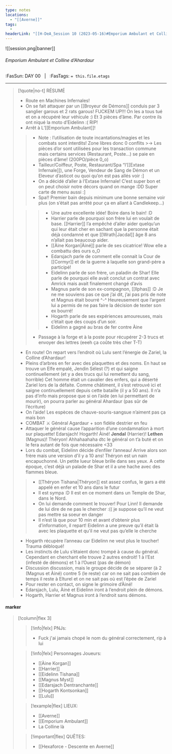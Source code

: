 ```yaml
---
type: notes
locations:
  - "[[Averne]]"
tags:
  - 
headerLink: "[[H-DeA_Session 10 (2023-05-16)#Emporium Ambulant et Colline d’Ahardaur|H-DeA_10_Emporium Ambulant et Colline d'Ahardaur]]"
---
```


![[session.png|banner]]
###### Emporium Ambulant et Colline d’Ahardaur
<span class="sub2">:FasSun: DAY 00 &nbsp; | &nbsp; :FasTags: `= this.file.etags`</span>
___

> [!quote|no-t] RÉSUMÉ
> - Route en Machines Infernales!
> - On se fait attaquer par un [[Broyeur de Démons]] conduis par 3 sanglier garous et 2 rats garous! FUCKEM UP!!! On les a tous tué et on a récupéré leur véhicule :) Et 3 pièces d’âme. Par contre ils ont niqué la moto d’Eidelinn :( RIP! 
> - Arrêt à L’[[Emporium Ambulant]]!
>> - Note : l’utilisation de toute incantations/magies et les combats sont interdits! Zone libres donc 0 conflits >-> Les pièces d’or sont utilisées pour les transaction commune mais certains services (Restaurant, Poste…) se paie en pièces d’âme! (200PO/pièce 0_o)
>> - Tailleur/Coiffeur, Poste, Restaurant/Spa “l’[[Extase Infernale]]), une Forge, Vendeur de Sang de Démon et un Eleveur d’asticot ou quoi qu’on est pas allés voir :]
>> - On a décidé d’aller à l’Extase Infernale! C’est super bon et on peut choisir notre décors quand on mange :DD Super carte de menu aussi :]
>> - Spa!! Premier bain depuis minimum une bonne semaine voir plus (on s’était pas arrêté pour ça en allant à Candlekeep…)
>
>>> - Une autre excellente idée! Boire dans le bain! :D 
>>> - Harrier parle de pourquoi son frère lui en voulait de base. [[Harrier]] l’a empêché d’aller aider quelqu’un qui leur était cher en sachant que la personne était déjà condamné et que [[Wrath|Jacdal]] âge 8 ans n’allait pas beaucoup aider.
>>> - [[Àine Korgan|Àiné]] parle de ses cicatrice! Wow elle a combattu des ours o_O
>>> - Edarsjach parle de comment elle connait la Cour de [[Cormyr]] et de la guerre à laquelle son grand-père a participé!
>>> - Eidelinn parle de son frère, un paladin de Shar! Elle parle de pourquoi elle avait conclut un contrat avec Amrick mais avait finalement changé d’avis
>>> - Magnus parle de son ex-compagnon, [[Ilphas]] :D Je ne me souviens pas ce que j’ai dit, j’ai pas pris de note et Magnus était bourré ^-^ Heureusement que l’argent lui a permis de ne pas faire la décision de texter son ex bourré!
>>> - Hogarth parle de ses expériences amoureuses, mais c’était que des coups d’un soir.
>>> - Eidelinn a gagné au bras de fer contre Àine
>>
>>- Passage à la forge et à la poste pour récupérer 2-3 trucs et envoyer des lettres (eeeh ça coûte très cher T-T)
> - En route! On repart vers l’endroit où Lulu sent l’énergie de Zariel, la Colline d’Ahardaur!
> - Pleins d’arbres en fer avec des plaquettes et des noms. En haut se trouve un Elfe empalé, Jendin Sélest (?) et qui saigne continuellement (et y a des trucs qui lui remettent du sang, horrible) Cet homme était un cavalier des enfers, qui a déserté Zariel lors de la défaite. Comme châtiment, il s’est retrouvé ici et saigne continuellement depuis cette bataille (il y a 50 ans). Il n’a pas d’info mais propose que si on l’aide (en lui permettant de mourir), on pourra parler au général Ahardaur (pas sûr de l’écriture)
> - On l’aide! Les espèces de chauve-souris-sangsue n’aiment pas ça mais bon
> - COMBAT ⚔️ Général Agardaur + son fidèle destrier en feu
> - Attaquer le général cause l’apparition d’une condamnation à mort sur plaquette! Edarsjach! Hogarth! Àiné! **Jendal** (Harrier)! **Lethen** (Magnus)! Théryon! Ahhahaahaha dtc le général on t’a buté et on le fera autant de fois que nécessaire <33 
> - Lors du combat, Eidelinn décide d’enfiler l’anneau! Arrive alors son frère mais une version d’il y a 10 ans! Théryon est un nain encapuchonné. Un petite lueur bleue brille dans ses yeux. A cette époque, c’est déjà un palade de Shar et il a une hache avec des flammes bleue. 
>
>> - [[Théryon Tishana|Théryon]] est assez confus, le gars a été appelé en enfer et 10 ans dans le futur
>> - Il est sympa :D Il est en ce moment dans un Temple de Shar, dans le Nord.
>> - On lui demande comment le trouver! Pour Linn! Il demande de lui dire de ne pas le chercher :(( je suppose qu’il ne veut pas mettre sa soeur en danger
>> - Il n’est là que pour 10 min et avant d’obtenir plus d’information, il repart! Eidelinn a une preuve qu’il était là avec les plaquette et qu’il ne veut pas qu’elle le cherche
>
> - Hogarth récupère l’anneau car Eidelinn ne veut plus le toucher! Trauma débloqué!
> - Les instincts de Lulu s’étaient donc trompé à cause du général. Cependant en cherchant elle trouve 2 autres endroit! 1 à l’Est (infesté de démons) et 1 à l’Ouest (pas de démon)
> - Discussion discussion, mais le groupe décide de se séparer (à 2 (Magnus et Àiné) contre 5 (le reste) car on ne sait pas combien de temps il reste à Elturel et on ne sait pas où est l’épée de Zariel
> - Pour rester en contact, on signe le grimoire d’Àiné!
> - Edarsjach, Lulu, Àiné et Eidelinn iront à l’endroit plein de démons.
> - Hogarth, Harrier et Magnus iront à l’endroit sans démons.

#### marker
> [!column|flex 3]
>> [!info|felx] PNJs:
>> - Fuck j'ai jamais chopé le nom du général correctement, rip à lui
>
>> [!info|felx] Personnages Joueurs:
>> - [[Àine Korgan]]
>> - [[Harrier]]
>> - [[Eidelinn Tishana]]
>> - [[Magnus Myst]]
>> - [[Edarsjach Dentranchante]]
>> - [[Hogarth Kontsonkan]]
>> - [[Lulu]]
>
>> [!example|flex] LIEUX:
>> - [[Averne]]
>> - [[Emporium Ambulant]]
>> - La Colline là
>
>> [!important|flex] QUÊTES:
>> - [[Hexaforce - Descente en Averne]]
